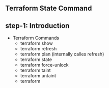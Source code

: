 ## Terraform State Command
## step-1: Introduction 
- Terraform Commands
  - terraform show 
  - terraform refresh
  - terraform plan (internally calles refresh)
  - terraform state
  - terraform force-unlock
  - terraform taint
  - terraform untaint
  - terraform 